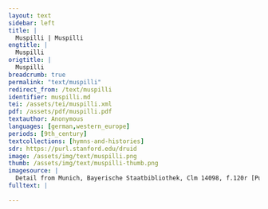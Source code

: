 ```yaml
---
layout: text
sidebar: left
title: |
  Muspilli | Muspilli
engtitle: |
  Muspilli
origtitle: |
  Muspilli
breadcrumb: true
permalink: "text/muspilli"
redirect_from: /text/muspilli
identifier: muspilli.md
tei: /assets/tei/muspilli.xml
pdf: /assets/pdf/muspilli.pdf
textauthor: Anonymous
languages: [german,western_europe]
periods: [9th_century]
textcollections: [hymns-and-histories]
sdr: https://purl.stanford.edu/druid 
image: /assets/img/text/muspilli.png
thumb: /assets/img/text/muspilli-thumb.png
imagesource: |
  Detail from Munich, Bayerische Staatbibliothek, Clm 14098, f.120r [Public Domain]
fulltext: |
  
---
```

